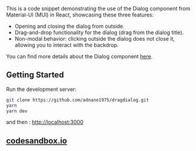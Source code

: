 This is a code snippet demonstrating the use of the Dialog component from Material-UI (MUI) in React, showcasing these three features:

- Opening and closing the dialog from outside.
- Drag-and-drop functionality for the dialog (drag from the dialog title).
- Non-modal behavior: clicking outside the dialog does not close it, allowing you to interact with the backdrop.

You can find more details about the Dialog component [here](https://mui.com/material-ui/react-dialog/).


## Getting Started

Run the development server:

```bash
git clone https://github.com/adnane1975/dragdialog.git
yarn
yarn dev

```

and then : [http://localhost:3000](http://localhost:3000)


## [codesandbox.io](https://codesandbox.io/p/sandbox/dragdropdialog-xl8rpf)
